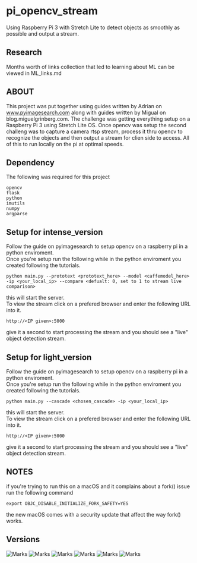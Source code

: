 # pi_opencv_stream
Using Raspberry Pi 3 with Stretch Lite to detect objects as smoothly as possible and output a stream.

## Research

Months worth of links collection that led to learning about ML can be viewed in ML_links.md

## ABOUT

This project was put together using guides written by Adrian on www.pyimagesearch.com along with guides written by Migual on blog.miguelgrinberg.com. The challenge was getting everything setup on a Raspberry Pi 3 using Stretch Lite OS. Once opencv was setup the second challeng was to capture a camera rtsp stream, process it thru opencv to recognize the objects and then output a stream for clien side to access. All of this to run locally on the pi at optimal speeds.

## Dependency

The following was required for this project
```
opencv
flask
python
imutils
numpy
argparse
```

## Setup for intense\_version

Follow the guide on pyimagesearch to setup opencv on a raspberry pi in a python enviroment.  
Once you're setup run the following while in the python enviroment you created following the tutorials.
```
python main.py --prototext <prototext_here> --model <caffemodel_here> -ip <your_local_ip> --compare <defualt: 0, set to 1 to stream live comparison>
```
this will start the server.  
To view the stream click on a prefered browser and enter the following URL into it.
```
http://<IP given>:5000
```
give it a second to start processing the stream and you should see a "live" object detection stream.

## Setup for light\_version

Follow the guide on pyimagesearch to setup opencv on a raspberry pi in a python enviroment.  
Once you're setup run the following while in the python enviroment you created following the tutorials.
```
python main.py --cascade <chosen_cascade> -ip <your_local_ip>
```
this will start the server.  
To view the stream click on a prefered browser and enter the following URL into it.
```
http://<IP given>:5000
```
give it a second to start processing the stream and you should see a "live" object detection stream.

## NOTES

if you're trying to run this on a macOS and it complains about a fork() issue run the following command
```
export OBJC_DISABLE_INITIALIZE_FORK_SAFETY=YES
```
the new macOS comes with a security update that affect the way fork() works.

## Versions

![Marks](https://img.shields.io/badge/Raspberry%20Pi-3%20B-blue.svg)
![Marks](https://img.shields.io/badge/Raspbian-Stretch%20Lite-blue.svg)
![Marks](https://img.shields.io/badge/OpenCV-4.0.0-orange.svg)
![Marks](https://img.shields.io/badge/license-MIT-orange.svg)
![Marks](https://img.shields.io/pypi/pyversions/Django.svg)
![Marks](https://img.shields.io/pypi/status/Django.svg)

